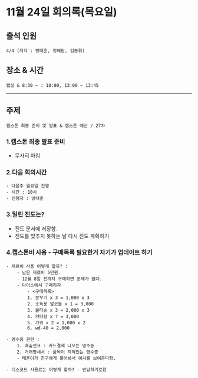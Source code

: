 # **11월 24일 회의록(목요일)**

## **출석 인원**
```
4/4 (지각 : 방태훈, 정해람, 김동휘)
```

## **장소 & 시간**
```
랩실 & 8:30 ~ : 10:00, 13:00 ~ 13:45
```
---
## **주제**
```
캡스톤 최종 준비 및 발표 & 캡스톤 예산 / 27차 
```
### **1.캡스톤 최종 발표 준비**
- 무사히 마침

### **2.다음 회의시간**
```
- 다음주 월요일 진행 
- 시간 : 10시 
- 진행자 : 방태훈
```
### **3.밀린 진도는?**
- 진도 문서에 저장함. 
- 진도를 맞추지 못하는 날 다시 진도 계획하기
### **4.캡스톤비 사용 - 구매목록 필요한거 자기가 업데이트 하기**
```
- 재료비 사용 어떻게 할까? :  
    - 남은 재료비 5만원.
    - 12월 8일 전까지 구매하면 문제가 없다. 
    - 다이소에서 구매하자
        - <구매목록>
        1. 분무기 x 3 = 1,000 x 3
        2. 소독용 알코올 x 1 = 3,000
        3. 물티슈 x 3 = 2,000 x 3
        4. 커터칼 x ? = 3,000
        5. 가위 x 2 = 1,000 x 2
        6. wd-40 = 2,000
```
```
- 영수증 관련 : 
    1. 매출전표 : 카드결제 나오는 영수증
    2. 거래명세서 : 품목이 적혀있는 영수증
    - 태훈이가 친구에게 물어봐서 예시를 보여준다함. 
```
```
- 디스코드 사용료는 어떻게 할까? - 반납하기로함
```